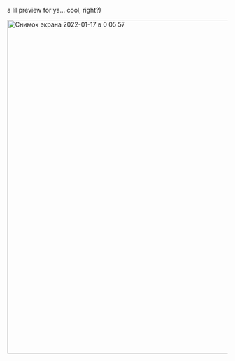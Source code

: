 a lil preview for ya... cool, right?)

<img width="765" alt="Снимок экрана 2022-01-17 в 0 05 57" src="https://user-images.githubusercontent.com/55050048/149678077-c9364764-9083-480a-a54c-f38a91c91c46.png">
